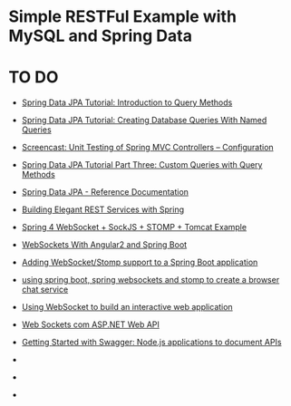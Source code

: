 # Simple RESTFul Example with MySQL and Spring Data

# TO DO

* [Spring Data JPA Tutorial: Introduction to Query Methods](http://www.petrikainulainen.net/programming/spring-framework/spring-data-jpa-tutorial-introduction-to-query-methods/)
* [Spring Data JPA Tutorial: Creating Database Queries With Named Queries](http://www.petrikainulainen.net/programming/spring-framework/spring-data-jpa-tutorial-creating-database-queries-with-named-queries/)
* [Screencast: Unit Testing of Spring MVC Controllers – Configuration](http://www.petrikainulainen.net/programming/spring-framework/screencast-unit-testing-of-spring-mvc-controllers-configuration/)
* [Spring Data JPA Tutorial Part Three: Custom Queries with Query Methods](http://www.petrikainulainen.net/programming/spring-framework/spring-data-jpa-tutorial-three-custom-queries-with-query-methods/)
* [Spring Data JPA - Reference Documentation](http://docs.spring.io/spring-data/jpa/docs/current/reference/html/)
* [Building Elegant REST Services with Spring](https://www.safaribooksonline.com/blog/2013/09/30/rest-hypermedia/)


* [Spring 4 WebSocket + SockJS + STOMP + Tomcat Example](http://www.concretepage.com/spring-4/spring-4-websocket-sockjs-stomp-tomcat-example)
* [WebSockets With Angular2 and Spring Boot](http://mmrath.com/post/websockets-with-angular2-and-spring-boot/)
* [Adding WebSocket/Stomp support to a Spring Boot application](http://mpas.github.io/blog/2015/06/16/adding-websocket/stomp-support-to-a-spring-boot-application/)
* [using spring boot, spring websockets and stomp to create a browser chat service](http://www.theotherian.com/2014/03/spring-boot-websockets-stomp-chat.html)
* [Using WebSocket to build an interactive web application](https://spring.io/guides/gs/messaging-stomp-websocket/)
* [Web Sockets com ASP.NET Web API](http://www.israelaece.com/post/web-sockets-com-asp-net-web-api.aspx)
* [Getting Started with Swagger: Node.js applications to document APIs](http://mrbool.com/getting-started-with-swagger-node-js-applications-to-document-apis/34190)
* []()
* []()
* []()
